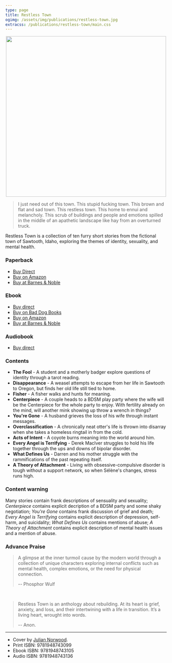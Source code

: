 ```yaml
---
type: page
title: Restless Town
ogimg: /assets/img/publications/restless-town.jpg
extracss: /publications/restless-town/main.css
---
```


<img src="/assets/img/publications/restless-town.jpg" style="margin: 0 auto; display: block; width: 500px; max-width: 100%;" />

<script src="https://gumroad.com/js/gumroad.js"></script>

> I just need out of this town. This stupid fucking town. This brown and flat and sad town. This restless town. This home to ennui and melancholy. This scrub of buildings and people and emotions spilled in the middle of an apathetic landscape like hay from an overturned truck.

Restless Town is a collection of ten furry short stories from the fictional town of Sawtooth, Idaho, exploring the themes of identity, sexuality, and mental health.

<div class="front-flex">
    <div class="third">
        <h3>Paperback</h3>
        <ul>
        <li><a class="gumroad-button" href="https://gum.co/restless-town-print" target="\_blank">Buy Direct</a></li>
        <li><a href="https://www.amazon.com/dp/1948743094" target="\_blank">Buy on Amazon</a></li>
        <li><a href="https://www.barnesandnoble.com/w/restless-town-madison-scott-clary/1134807830?ean=9781948743099" target="\_blank">Buy at Barnes &amp; Noble</a></li>
        </ul>
    </div>
    <div class="third">
        <h3>Ebook</h3>
        <ul>
        <li><a class="gumroad-button" href="https://gum.co/restless-town-ebook" target="\_blank">Buy direct</a></li>
        <li><a href="https://baddogbooks.com/product/restless-town/" target="\_blank">Buy on Bad Dog Books</a></li>
        <li><a href="https://www.amazon.com/dp/B0817C9GSX" target="\_blank">Buy on Amazon</a></li>
        <li><a href="https://www.barnesandnoble.com/w/restless-town-madison-scott-clary/1134807830?ean=9781948743105" target="\_blank">Buy at Barnes &amp; Noble</a></li>
        </ul>
    </div>
    <div class="third">
        <h3>Audiobook</h3>
        <ul>
        <li><a class="gumroad-button" href="https://gum.co/restless-town-audio" target="\_blank">Buy direct</a></li>
        </ul>
    </div>
</div>

### Contents

* **The Fool** - A student and a motherly badger explore questions of identity through a tarot reading.
* **Disappearance** - A weasel attempts to escape from her life in Sawtooth to Oregon, but finds her old life still tied to home.
* **Fisher** - A fisher walks and hunts for meaning.
* **Centerpiece** - A couple heads to a BDSM play party where the wife will be the Centerpiece for the whole party to enjoy. With fertility already on the mind, will another mink showing up throw a wrench in things?
* **You're Gone** - A husband grieves the loss of his wife through instant messages.
* **Overclassification** - A chronically neat otter's life is thrown into disarray when she takes a homeless ringtail in from the cold.
* **Acts of Intent** - A coyote burns meaning into the world around him.
* **Every Angel is Terrifying** - Derek MacIver struggles to hold his life together through the ups and downs of bipolar disorder.
* **What Defines Us** - Darren and his mother struggle with the rammifications of the past repeating itself.
* **A Theory of Attachment** - Living with obsessive-compulsive disorder is tough without a support network, so when Sélène's changes, stress runs high.

### Content warning

Many stories contain frank descriptions of sensuality and sexuality; *Centerpiece* contains explicit decription of a BDSM party and some shaky negotiation; *You're Gone* contains frank discussion of grief and death; *Every Angel is Terrifying* contains explicit description of depression, self-harm, and suicidality; *What Defines Us* contains mentions of abuse; *A Theory of Attachment* contains explicit description of mental health issues and a mention of abuse.

### Advance Praise

> A glimpse at the inner turmoil cause by the modern world through a collection of unique characters exploring internal conflicts such as mental health, complex emotions, or the need for physical connection.
>
> -- Phosphor Wulf

&nbsp;

> Restless Town is an anthology about rebuilding. At its heart is grief, anxiety, and loss, and their intertwining with a life in transition. It’s a living heart, wrought into words.
>
> -- Anon.

-----

* Cover by [Julian Norwood](https://patreon.com/Cadmiumtea).
* Print ISBN: 9781948743099
* Ebook ISBN: 9781948743105
* Audio ISBN: 9781948743136
